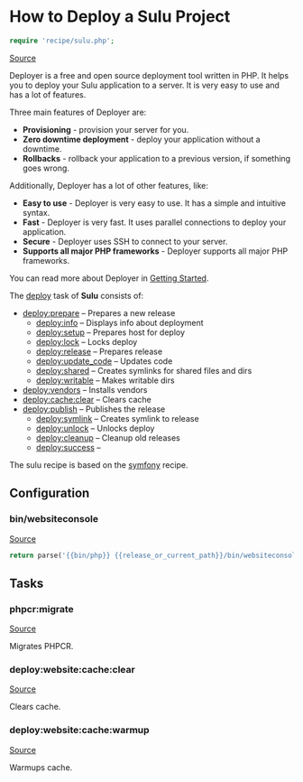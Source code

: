 <!-- DO NOT EDIT THIS FILE! -->
<!-- Instead edit recipe/sulu.php -->
<!-- Then run bin/docgen -->

# How to Deploy a Sulu Project

```php
require 'recipe/sulu.php';
```

[Source](/recipe/sulu.php)

Deployer is a free and open source deployment tool written in PHP. 
It helps you to deploy your Sulu application to a server. 
It is very easy to use and has a lot of features. 

Three main features of Deployer are:
- **Provisioning** - provision your server for you.
- **Zero downtime deployment** - deploy your application without a downtime.
- **Rollbacks** - rollback your application to a previous version, if something goes wrong.

Additionally, Deployer has a lot of other features, like:
- **Easy to use** - Deployer is very easy to use. It has a simple and intuitive syntax.
- **Fast** - Deployer is very fast. It uses parallel connections to deploy your application.
- **Secure** - Deployer uses SSH to connect to your server.
- **Supports all major PHP frameworks** - Deployer supports all major PHP frameworks.

You can read more about Deployer in [Getting Started](/docs/getting-started.md).

The [deploy](#deploy) task of **Sulu** consists of:
* [deploy:prepare](/docs/recipe/common.md#deployprepare) – Prepares a new release
  * [deploy:info](/docs/recipe/deploy/info.md#deployinfo) – Displays info about deployment
  * [deploy:setup](/docs/recipe/deploy/setup.md#deploysetup) – Prepares host for deploy
  * [deploy:lock](/docs/recipe/deploy/lock.md#deploylock) – Locks deploy
  * [deploy:release](/docs/recipe/deploy/release.md#deployrelease) – Prepares release
  * [deploy:update_code](/docs/recipe/deploy/update_code.md#deployupdate_code) – Updates code
  * [deploy:shared](/docs/recipe/deploy/shared.md#deployshared) – Creates symlinks for shared files and dirs
  * [deploy:writable](/docs/recipe/deploy/writable.md#deploywritable) – Makes writable dirs
* [deploy:vendors](/docs/recipe/deploy/vendors.md#deployvendors) – Installs vendors
* [deploy:cache:clear](/docs/recipe/symfony.md#deploycacheclear) – Clears cache
* [deploy:publish](/docs/recipe/common.md#deploypublish) – Publishes the release
  * [deploy:symlink](/docs/recipe/deploy/symlink.md#deploysymlink) – Creates symlink to release
  * [deploy:unlock](/docs/recipe/deploy/lock.md#deployunlock) – Unlocks deploy
  * [deploy:cleanup](/docs/recipe/deploy/cleanup.md#deploycleanup) – Cleanup old releases
  * [deploy:success](/docs/recipe/common.md#deploysuccess) – 


The sulu recipe is based on the [symfony](/docs/recipe/symfony.md) recipe.

## Configuration
### bin/websiteconsole
[Source](https://github.com/deployphp/deployer/blob/master/recipe/sulu.php#L12)



```php title="Default value"
return parse('{{bin/php}} {{release_or_current_path}}/bin/websiteconsole --no-interaction');
```



## Tasks

### phpcr:migrate
[Source](https://github.com/deployphp/deployer/blob/master/recipe/sulu.php#L17)

Migrates PHPCR.




### deploy:website:cache:clear
[Source](https://github.com/deployphp/deployer/blob/master/recipe/sulu.php#L22)

Clears cache.




### deploy:website:cache:warmup
[Source](https://github.com/deployphp/deployer/blob/master/recipe/sulu.php#L27)

Warmups cache.




